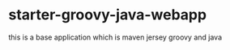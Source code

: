 starter-groovy-java-webapp
==========================

this is a base application which is maven jersey groovy and java
